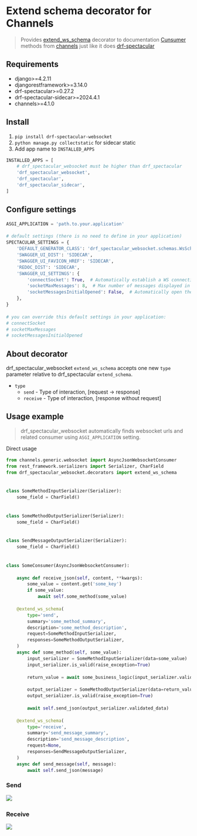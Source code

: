 # Extend schema decorator for Channels


> Provides [extend_ws_schema](#About-decorator) decorator to documentation [Cunsumer](https://channels.readthedocs.io/en/latest/topics/consumers.html) methods from [channels](https://github.com/django/channels) just like it does [drf-spectacular](https://github.com/tfranzel/drf-spectacular)


## Requirements
- django>=4.2.11
- djangorestframework>=3.14.0
- drf-spectacular>=0.27.2
- drf-spectacular-sidecar>=2024.4.1
- channels>=4.1.0


## Install
1. `pip install drf-spectacular-websocket`
2. `python manage.py collectstatic` for sidecar static
3. Add app name to `INSTALLED_APPS`
```python
INSTALLED_APPS = [
    # drf_spectacular_websocket must be higher than drf_spectacular
    'drf_spectacular_websocket',
    'drf_spectacular',
    'drf_spectacular_sidecar',
]
```


## Configure settings
```python
ASGI_APPLICATION = 'path.to.your.application'

# default settings (there is no need to define in your application)
SPECTACULAR_SETTINGS = {
    'DEFAULT_GENERATOR_CLASS': 'drf_spectacular_websocket.schemas.WsSchemaGenerator',
    'SWAGGER_UI_DIST': 'SIDECAR',
    'SWAGGER_UI_FAVICON_HREF': 'SIDECAR',
    'REDOC_DIST': 'SIDECAR',
    'SWAGGER_UI_SETTINGS': {
        'connectSocket': True,  # Automatically establish a WS connection when opening swagger
        'socketMaxMessages': 8,  # Max number of messages displayed in the log window in swagger
        'socketMessagesInitialOpened': False,  # Automatically open the log window when opening swagger
    },
}

# you can override this default settings in your application:
# connectSocket
# socketMaxMessages
# socketMessagesInitialOpened
```


## About decorator
drf_spectacular_websocket `extend_ws_schema` accepts one new `type` parameter relative to drf_spectacular `extend_schema`.
- `type`
    - `send` - Type of interaction, [request -> response]
    - `receive` - Type of interaction, [response without request]


## Usage example

> drf_spectacular_websocket automatically finds websocket urls and related consumer using `ASGI_APPLICATION` setting.

Direct usage

```python
from channels.generic.websocket import AsyncJsonWebsocketConsumer
from rest_framework.serializers import Serializer, CharField
from drf_spectacular_websocket.decorators import extend_ws_schema


class SomeMethodInputSerializer(Serializer):
    some_field = CharField()


class SomeMethodOutputSerializer(Serializer):
    some_field = CharField()


class SendMessageOutputSerializer(Serializer):
    some_field = CharField()


class SomeConsumer(AsyncJsonWebsocketConsumer):

    async def receive_json(self, content, **kwargs):
        some_value = content.get('some_key')
        if some_value:
            await self.some_method(some_value)

    @extend_ws_schema(
        type='send',
        summary='some_method_summary',
        description='some_method_description',
        request=SomeMethodInputSerializer,
        responses=SomeMethodOutputSerializer,
    )
    async def some_method(self, some_value):
        input_serializer = SomeMethodInputSerializer(data=some_value)
        input_serializer.is_valid(raise_exception=True)

        return_value = await some_business_logic(input_serializer.validated_data)

        output_serializer = SomeMethodOutputSerializer(data=return_value)
        output_serializer.is_valid(raise_exception=True)

        await self.send_json(output_serializer.validated_data)

    @extend_ws_schema(
        type='receive',
        summary='send_message_summary',
        description='send_message_description',
        request=None,
        responses=SendMessageOutputSerializer,
    )
    async def send_message(self, message):
        await self.send_json(message)
```

### Send
<div class="row justify-content-center">
  <img class="img-fluid text-center" src="![](https://github.com/Friskes/drf-spectacular-websocket/raw/main/images/example_send.png)">
</div>

### Receive
<div class="row justify-content-center">
  <img class="img-fluid text-center" src="![](https://github.com/Friskes/drf-spectacular-websocket/raw/main/images/example_receive.png)">
</div>
